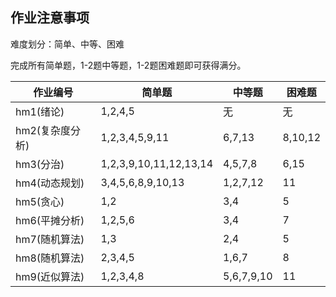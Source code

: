 ## 作业注意事项

难度划分：简单、中等、困难

完成所有简单题，1-2题中等题，1-2题困难题即可获得满分。


| 作业编号          | 简单题                 | 中等题           | 困难题     |
| --------------- | -------------------- | ------------- | ------- |
| hm1(绪论)         | 1,2,4,5               | 无             | 无       |
| hm2(复杂度分析)   | 1,2,3,4,5,9,11         | 6,7,13         | 8,10,12  |
| hm3(分治)         | 1,2,3,9,10,11,12,13,14 | 4,5,7,8        | 6,15     |
| hm4(动态规划)      | 3,4,5,6,8,9,10,13      | 1,2,7,12       | 11       |
| hm5(贪心)         | 1,2                   | 3,4            | 5        |
| hm6(平摊分析)      | 1,2,5,6               | 3,4            | 7        |
| hm7(随机算法)      | 1,3                   | 2,4            | 5        |
| hm8(随机算法)      | 2,3,4,5               | 1,6,7          | 8        |
| hm9(近似算法)      | 1,2,3,4,8              | 5,6,7,9,10     | 11       |
